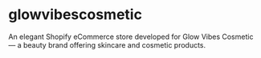 # glowvibescosmetic
An elegant Shopify eCommerce store developed for Glow Vibes Cosmetic — a beauty brand offering skincare and cosmetic products.
